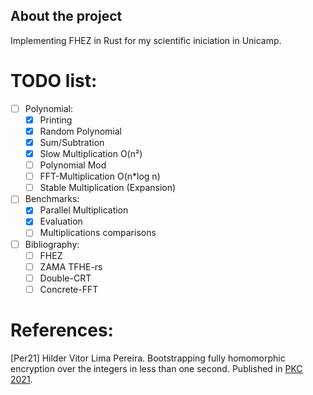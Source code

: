 ## About the project
Implementing FHEZ in Rust for my scientific iniciation in Unicamp.

# TODO list:
- [ ] Polynomial:
    - [x] Printing
    - [x] Random Polynomial
    - [x] Sum/Subtration
    - [x] Slow Multiplication O(n²)
    - [ ] Polynomial Mod
    - [ ] FFT-Multiplication O(n*log n)
    - [ ] Stable Multiplication (Expansion)
- [ ] Benchmarks:
    - [x] Parallel Multiplication
    - [x] Evaluation
    - [ ] Multiplications comparisons
- [ ] Bibliography:
    - [ ] FHEZ
    - [ ] ZAMA TFHE-rs
    - [ ] Double-CRT
    - [ ] Concrete-FFT

# References:
[Per21] Hilder Vitor Lima Pereira. Bootstrapping fully homomorphic encryption over the integers in less than one second. Published in [PKC 2021](https://pkc.iacr.org/2021/).